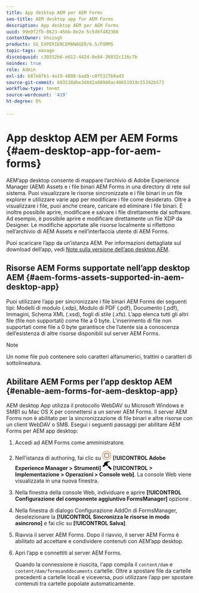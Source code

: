 ```yaml
---
title: App desktop AEM per AEM Forms
seo-title: AEM desktop app for AEM Forms
description: App desktop AEM per AEM Forms
uuid: 99e0f2fb-8623-45bb-8e2e-5c5d6f482366
contentOwner: khsingh
products: SG_EXPERIENCEMANAGER/6.5/FORMS
topic-tags: manage
discoiquuid: c30332b6-e012-442d-8e84-28832c116c7b
noindex: true
role: Admin
exl-id: b87e07b1-4a19-4888-bad0-c0f5327b9ad3
source-git-commit: 603518dbe3d842a08900ac40651919c55392b573
workflow-type: tm+mt
source-wordcount: '419'
ht-degree: 0%

---
```


# App desktop AEM per AEM Forms {#aem-desktop-app-for-aem-forms}

AEM’app desktop consente di mappare l’archivio di Adobe Experience Manager (AEM) Assets e i file binari AEM Forms in una directory di rete sul sistema. Puoi visualizzare le risorse sincronizzate e i file binari in un file explorer e utilizzare varie app per modificare i file come desiderato. Oltre a visualizzare i file, puoi anche creare, caricare ed eliminare i file binari. È inoltre possibile aprire, modificare e salvare i file direttamente dal software. Ad esempio, è possibile aprire e modificare direttamente un file XDP da Designer. Le modifiche apportate alle risorse localmente si riflettono nell’archivio di AEM Assets e nell’interfaccia utente di AEM Forms.

Puoi scaricare l’app da un’istanza AEM. Per informazioni dettagliate sul download dell’app, vedi [Note sulla versione dell’app desktop AEM](https://helpx.adobe.com/experience-manager/desktop-app/release-notes.html).

## Risorse AEM Forms supportate nell’app desktop AEM {#aem-forms-assets-supported-in-aem-desktop-app}

Puoi utilizzare l’app per sincronizzare i file binari AEM Forms dei seguenti tipi: Modelli di modulo (.xdp), Modulo di PDF (.pdf), Documento (.pdf), Immagini, Schema XML (.xsd), fogli di stile (.xfs). L’app elenca tutti gli altri file (file non supportati) come file a 0 byte. L’inserimento di file non supportati come file a 0 byte garantisce che l’utente sia a conoscenza dell’esistenza di altre risorse disponibili sul server AEM Forms.

>[!NOTE]
>
>Un nome file può contenere solo caratteri alfanumerici, trattini o caratteri di sottolineatura.

## Abilitare AEM Forms per l’app desktop AEM {#enable-aem-forms-for-aem-desktop-app}

AEM desktop App utilizza il protocollo WebDAV su Microsoft Windows e SMB1 su Mac OS X per connettersi a un server AEM Forms. Il server AEM Forms non è abilitato per la sincronizzazione di file binari e altre risorse con un client WebDAV o SMB. Esegui i seguenti passaggi per abilitare AEM Forms per AEM app desktop:

1. Accedi ad AEM Forms come amministratore.
1. Nell’istanza di authoring, fai clic su ![adobeexperiencemanager](assets/adobeexperiencemanager.png) **[!UICONTROL Adobe Experience Manager > Strumenti]** ![martello](assets/hammer.png) **[!UICONTROL > Implementazione > Operazioni > Console web]**. La console Web viene visualizzata in una nuova finestra.
1. Nella finestra della console Web, individuare e aprire **[!UICONTROL Configurazione del componente aggiuntivo FormsManager]** opzione .
1. Nella finestra di dialogo Configurazione AddOn di FormsManager, deselezionare la **[!UICONTROL Sincronizza le risorse in modo asincrono]** e fai clic su **[!UICONTROL Salva]**.
1. Riavvia il server AEM Forms. Dopo il riavvio, il server AEM Forms è abilitato ad accettare e condividere contenuti con AEM’app desktop.
1. Apri l’app e connettiti al server AEM Forms.

   Quando la connessione è riuscita, l&#39;app compila il `content/dam` e `content/dam/formsanddocuments` cartelle. Oltre a spostare file da cartelle precedenti a cartelle locali e viceversa, puoi utilizzare l’app per spostare contenuti tra cartelle popolate automaticamente.
